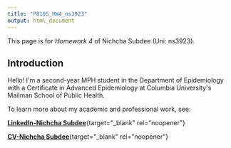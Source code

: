 ```yaml
---
title: "P8105_HW4_ns3923"
output: html_document
---
```


This page is for *Homework 4* of Nichcha Subdee (Uni: ns3923).

## **Introduction**

Hello! I'm a second-year MPH student in the Department of Epidemiology with a Certificate in Advanced Epidemiology at Columbia University's Mailman School of Public Health. 

To learn more about my academic and professional work, see:


[**LinkedIn-Nichcha Subdee**](https://www.linkedin.com/in/nichcha-subdee-b94247108/){target="_blank" rel="noopener"}

[**CV-Nichcha Subdee**](files/CV_ns3923.pdf){target="_blank" rel="noopener"}
